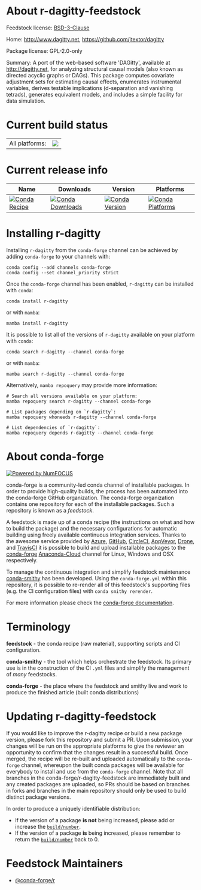 About r-dagitty-feedstock
=========================

Feedstock license: [BSD-3-Clause](https://github.com/conda-forge/r-dagitty-feedstock/blob/main/LICENSE.txt)

Home: http://www.dagitty.net, https://github.com/jtextor/dagitty

Package license: GPL-2.0-only

Summary: A port of the web-based software 'DAGitty', available at <http://dagitty.net>, for analyzing structural causal models (also known as directed acyclic graphs or DAGs). This package computes covariate adjustment sets for estimating causal effects, enumerates instrumental variables, derives testable implications (d-separation and vanishing tetrads), generates equivalent models, and includes a simple facility for data simulation.

Current build status
====================


<table><tr><td>All platforms:</td>
    <td>
      <a href="https://dev.azure.com/conda-forge/feedstock-builds/_build/latest?definitionId=11173&branchName=main">
        <img src="https://dev.azure.com/conda-forge/feedstock-builds/_apis/build/status/r-dagitty-feedstock?branchName=main">
      </a>
    </td>
  </tr>
</table>

Current release info
====================

| Name | Downloads | Version | Platforms |
| --- | --- | --- | --- |
| [![Conda Recipe](https://img.shields.io/badge/recipe-r--dagitty-green.svg)](https://anaconda.org/conda-forge/r-dagitty) | [![Conda Downloads](https://img.shields.io/conda/dn/conda-forge/r-dagitty.svg)](https://anaconda.org/conda-forge/r-dagitty) | [![Conda Version](https://img.shields.io/conda/vn/conda-forge/r-dagitty.svg)](https://anaconda.org/conda-forge/r-dagitty) | [![Conda Platforms](https://img.shields.io/conda/pn/conda-forge/r-dagitty.svg)](https://anaconda.org/conda-forge/r-dagitty) |

Installing r-dagitty
====================

Installing `r-dagitty` from the `conda-forge` channel can be achieved by adding `conda-forge` to your channels with:

```
conda config --add channels conda-forge
conda config --set channel_priority strict
```

Once the `conda-forge` channel has been enabled, `r-dagitty` can be installed with `conda`:

```
conda install r-dagitty
```

or with `mamba`:

```
mamba install r-dagitty
```

It is possible to list all of the versions of `r-dagitty` available on your platform with `conda`:

```
conda search r-dagitty --channel conda-forge
```

or with `mamba`:

```
mamba search r-dagitty --channel conda-forge
```

Alternatively, `mamba repoquery` may provide more information:

```
# Search all versions available on your platform:
mamba repoquery search r-dagitty --channel conda-forge

# List packages depending on `r-dagitty`:
mamba repoquery whoneeds r-dagitty --channel conda-forge

# List dependencies of `r-dagitty`:
mamba repoquery depends r-dagitty --channel conda-forge
```


About conda-forge
=================

[![Powered by
NumFOCUS](https://img.shields.io/badge/powered%20by-NumFOCUS-orange.svg?style=flat&colorA=E1523D&colorB=007D8A)](https://numfocus.org)

conda-forge is a community-led conda channel of installable packages.
In order to provide high-quality builds, the process has been automated into the
conda-forge GitHub organization. The conda-forge organization contains one repository
for each of the installable packages. Such a repository is known as a *feedstock*.

A feedstock is made up of a conda recipe (the instructions on what and how to build
the package) and the necessary configurations for automatic building using freely
available continuous integration services. Thanks to the awesome service provided by
[Azure](https://azure.microsoft.com/en-us/services/devops/), [GitHub](https://github.com/),
[CircleCI](https://circleci.com/), [AppVeyor](https://www.appveyor.com/),
[Drone](https://cloud.drone.io/welcome), and [TravisCI](https://travis-ci.com/)
it is possible to build and upload installable packages to the
[conda-forge](https://anaconda.org/conda-forge) [Anaconda-Cloud](https://anaconda.org/)
channel for Linux, Windows and OSX respectively.

To manage the continuous integration and simplify feedstock maintenance
[conda-smithy](https://github.com/conda-forge/conda-smithy) has been developed.
Using the ``conda-forge.yml`` within this repository, it is possible to re-render all of
this feedstock's supporting files (e.g. the CI configuration files) with ``conda smithy rerender``.

For more information please check the [conda-forge documentation](https://conda-forge.org/docs/).

Terminology
===========

**feedstock** - the conda recipe (raw material), supporting scripts and CI configuration.

**conda-smithy** - the tool which helps orchestrate the feedstock.
                   Its primary use is in the construction of the CI ``.yml`` files
                   and simplify the management of *many* feedstocks.

**conda-forge** - the place where the feedstock and smithy live and work to
                  produce the finished article (built conda distributions)


Updating r-dagitty-feedstock
============================

If you would like to improve the r-dagitty recipe or build a new
package version, please fork this repository and submit a PR. Upon submission,
your changes will be run on the appropriate platforms to give the reviewer an
opportunity to confirm that the changes result in a successful build. Once
merged, the recipe will be re-built and uploaded automatically to the
`conda-forge` channel, whereupon the built conda packages will be available for
everybody to install and use from the `conda-forge` channel.
Note that all branches in the conda-forge/r-dagitty-feedstock are
immediately built and any created packages are uploaded, so PRs should be based
on branches in forks and branches in the main repository should only be used to
build distinct package versions.

In order to produce a uniquely identifiable distribution:
 * If the version of a package **is not** being increased, please add or increase
   the [``build/number``](https://docs.conda.io/projects/conda-build/en/latest/resources/define-metadata.html#build-number-and-string).
 * If the version of a package **is** being increased, please remember to return
   the [``build/number``](https://docs.conda.io/projects/conda-build/en/latest/resources/define-metadata.html#build-number-and-string)
   back to 0.

Feedstock Maintainers
=====================

* [@conda-forge/r](https://github.com/conda-forge/r/)


